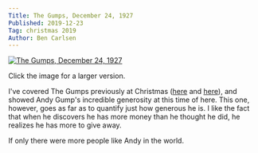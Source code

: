```yaml
---
Title: The Gumps, December 24, 1927
Published: 2019-12-23
Tag: christmas 2019
Author: Ben Carlsen
---
```


[![The Gumps, December 24, 1927](http://blog.arkholt.com/media/decstrips2019/23-the-gumps-Sat__Dec_24__1927_.jpg)](http://blog.arkholt.com/media/decstrips2019/23-the-gumps-Sat__Dec_24__1927_.jpg)

Click the image for a larger version.

I've covered The Gumps previously at Christmas ([here](http://blog.arkholt.com/the-gumps-1) and [here](http://blog.arkholt.com/the-gumps-2)), and showed Andy Gump's incredible generosity at this time of here. This one, however, goes as far as to quantify just how generous he is. I like the fact that when he discovers he has more money than he thought he did, he realizes he has more to give away.

If only there were more people like Andy in the world.
